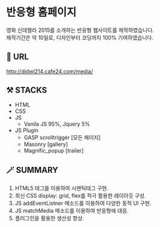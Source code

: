 # 반응형 홈페이지
영화 신데렐라 2015를 소개하는 반응형 웹사이트를 제작하였습니다.<br>
제작기간은 약 10일로, 디자인부터 코딩까지 100% 기여하였습니다.

## 🔗 URL
http://didwl214.cafe24.com/media/


## ⚒️ STACKS
* HTML
* CSS
* JS
  + Vanila JS 95%, Jquery 5%
* JS Plugin
  + GASP scrolltrigger [모든 페이지]
  + Masonry [gallery]
  + Magnific_popup [trailer]

## 🪄 SUMMARY
1. HTML5 태그를 이용하여 시맨틱태그 구현.
2. 최신 CSS display: grid, flex를 적극 활용한 레이아웃 구성.
3. JS addEventListner 메소드를 이용하여 다양한 동적 UI 구현.
4. JS matchMedia 메소드를 이용하여 반응형에 대응.
4. 플러그인을 활용한 생산성 향상.
